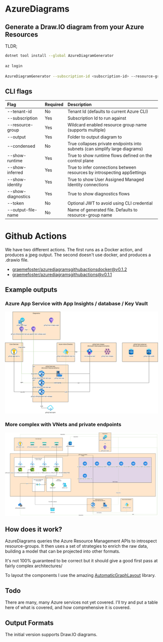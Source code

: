 # AzureDiagrams

## Generate a Draw.IO diagram from your Azure Resources

TLDR;

```bash
dotnet tool install --global AzureDiagramGenerator

az login

AzureDiagramGenerator --subscription-id <subscription-id> --resource-group <resource-group> --resource-group <resource-group> --showRuntime --output c:/temp/
```

## CLI flags

| Flag                | Required  | Description                                                                  |
|:--------------------|:----------|:-----------------------------------------------------------------------------|
| --tenant-id         | No        | Tenant Id (defaults to current Azure CLI)                                    |
| --subscription      | Yes       | Subscription Id to run against                                               |
| --resource-group    | Yes       | Wildcard enabled resource group name (supports multiple)                     |
| --output            | Yes       | Folder to output diagram to                                                  |
| --condensed         | No        | True collapses private endpoints into subnets (can simplify large diagrams)  |
| --show-runtime      | Yes       | True to show runtime flows defined on the control plane                      |
| --show-inferred     | Yes       | True to infer connections between resources by introspecting appSettings     |
| --show-identity     | Yes       | True to show User Assigned Managed Identity connections                      |
| --show-diagnostics  | Yes       | True to show diagnostics flows                                               |
| --token             | No        | Optional JWT to avoid using CLI credential                                   |
| --output-file-name  | No        | Name of generated file. Defaults to resource-group name                      |


# Github Actions

We have two different actions. The first runs as a Docker action, and produces a jpeg output. The second doesn't use docker, and produces a .drawio file.

 - [graemefoster/azurediagramsgithubactionsdocker@v0.1.2](https://github.com/marketplace/actions/azurediagramsgithubactionsdocker)
 - [graemefoster/azurediagramsgithubactions@v0.1.1](https://github.com/marketplace/actions/azurediagramsgithubactions)



## Example outputs
### Azure App Service with App Insights / database / Key Vault
![AzureSimple](./assets/grfsq2-platform-test-rg.drawio.png)

### More complex with VNets and private endpoints
![AzureSimple](./assets/more-complex.drawio.png)

## How does it work?
AzureDiagrams queries the Azure Resource Management APIs to introspect resource-groups. It then uses a set of strategies to enrich the raw data, building a model that can be projected into other formats.

It's not 100% guaranteed to be correct but it should give a good first pass at fairly complex architectures/

To layout the components I use the amazing [AutomaticGraphLayout](https://github.com/microsoft/automatic-graph-layout) library.

## Todo
There are many, many Azure services not yet covered. I'll try and put a table here of what is covered, and how comprehensive it is covered.

## Output Formats
The initial version supports Draw.IO diagrams. 


